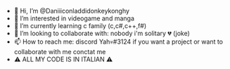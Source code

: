 - 👋 Hi, I’m @Daniiiconladdidonkeykonghy
- 👀 I’m interested in videogame and manga
- 🌱 I’m currently learning c family (c,c#,c++,f#)
- 💞️ I’m looking to collaborate with: nobody i'm solitary 💔 (joke)
- 📫 How to reach me: discord Yah💀#3124 if you want a project or want to collaborate with me conctat me
- ⚠ ALL MY CODE IS IN ITALIAN ⚠
